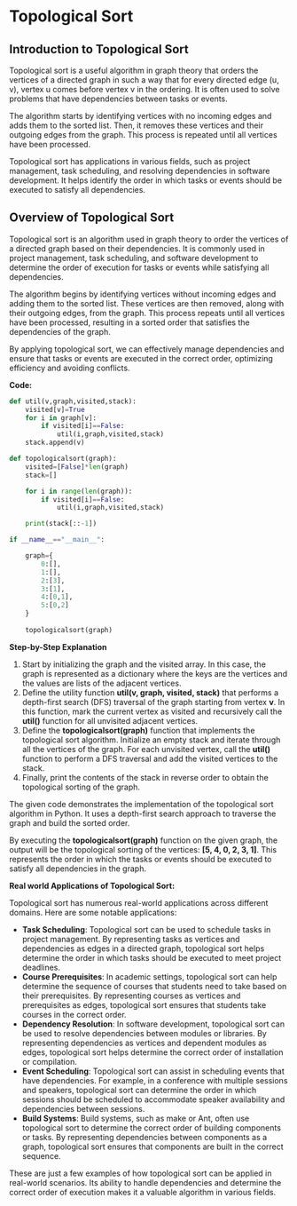# Topological Sort

## Introduction to Topological Sort

Topological sort is a useful algorithm in graph theory that orders the vertices of a directed graph in such a way that for every directed edge (u, v), vertex u comes before vertex v in the ordering. It is often used to solve problems that have dependencies between tasks or events.

The algorithm starts by identifying vertices with no incoming edges and adds them to the sorted list. Then, it removes these vertices and their outgoing edges from the graph. This process is repeated until all vertices have been processed.

Topological sort has applications in various fields, such as project management, task scheduling, and resolving dependencies in software development. It helps identify the order in which tasks or events should be executed to satisfy all dependencies.

## Overview of Topological Sort

Topological sort is an algorithm used in graph theory to order the vertices of a directed graph based on their dependencies. It is commonly used in project management, task scheduling, and software development to determine the order of execution for tasks or events while satisfying all dependencies.

The algorithm begins by identifying vertices without incoming edges and adding them to the sorted list. These vertices are then removed, along with their outgoing edges, from the graph. This process repeats until all vertices have been processed, resulting in a sorted order that satisfies the dependencies of the graph.

By applying topological sort, we can effectively manage dependencies and ensure that tasks or events are executed in the correct order, optimizing efficiency and avoiding conflicts.

**Code:**

```python
def util(v,graph,visited,stack):
    visited[v]=True 
    for i in graph[v]:
        if visited[i]==False:
            util(i,graph,visited,stack)
    stack.append(v)

def topologicalsort(graph):
    visited=[False]*len(graph)
    stack=[]

    for i in range(len(graph)):
        if visited[i]==False:
            util(i,graph,visited,stack)

    print(stack[::-1])

if __name__=="__main__":

    graph={
        0:[],
        1:[],
        2:[3],
        3:[1],
        4:[0,1],
        5:[0,2]
    }
    
    topologicalsort(graph)
```

**Step-by-Step Explanation**

1. Start by initializing the graph and the visited array. In this case, the graph is represented as a dictionary where the keys are the vertices and the values are lists of the adjacent vertices.
2. Define the utility function **util(v, graph, visited, stack)** that performs a depth-first search (DFS) traversal of the graph starting from vertex **v**. In this function, mark the current vertex as visited and recursively call the **util()** function for all unvisited adjacent vertices.
3. Define the **topologicalsort(graph)** function that implements the topological sort algorithm. Initialize an empty stack and iterate through all the vertices of the graph. For each unvisited vertex, call the **util()** function to perform a DFS traversal and add the visited vertices to the stack.
4. Finally, print the contents of the stack in reverse order to obtain the topological sorting of the graph.

The given code demonstrates the implementation of the topological sort algorithm in Python. It uses a depth-first search approach to traverse the graph and build the sorted order.

By executing the **topologicalsort(graph)** function on the given graph, the output will be the topological sorting of the vertices: **[5, 4, 0, 2, 3, 1]**. This represents the order in which the tasks or events should be executed to satisfy all dependencies in the graph.




**Real world Applications of Topological Sort:**

Topological sort has numerous real-world applications across different domains. Here are some notable applications:

- **Task Scheduling**: Topological sort can be used to schedule tasks in project management. By representing tasks as vertices and dependencies as edges in a directed graph, topological sort helps determine the order in which tasks should be executed to meet project deadlines.
- **Course Prerequisites**: In academic settings, topological sort can help determine the sequence of courses that students need to take based on their prerequisites. By representing courses as vertices and prerequisites as edges, topological sort ensures that students take courses in the correct order.
- **Dependency Resolution**: In software development, topological sort can be used to resolve dependencies between modules or libraries. By representing dependencies as vertices and dependent modules as edges, topological sort helps determine the correct order of installation or compilation.
- **Event Scheduling**: Topological sort can assist in scheduling events that have dependencies. For example, in a conference with multiple sessions and speakers, topological sort can determine the order in which sessions should be scheduled to accommodate speaker availability and dependencies between sessions.
- **Build Systems**: Build systems, such as make or Ant, often use topological sort to determine the correct order of building components or tasks. By representing dependencies between components as a graph, topological sort ensures that components are built in the correct sequence.

These are just a few examples of how topological sort can be applied in real-world scenarios. Its ability to handle dependencies and determine the correct order of execution makes it a valuable algorithm in various fields.